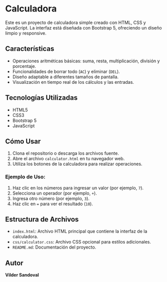 # Calculadora

Este es un proyecto de calculadora simple creado con HTML, CSS y JavaScript. La interfaz está diseñada con Bootstrap 5, ofreciendo un diseño limpio y responsive.

## Características

- Operaciones aritméticas básicas: suma, resta, multiplicación, división y porcentaje.
- Funcionalidades de borrar todo (`AC`) y eliminar (`DEL`).
- Diseño adaptable a diferentes tamaños de pantalla.
- Visualización en tiempo real de los cálculos y las entradas.

## Tecnologías Utilizadas

- HTML5
- CSS3
- Bootstrap 5
- JavaScript

## Cómo Usar

1. Clona el repositorio o descarga los archivos fuente.
2. Abre el archivo `calculator.html` en tu navegador web.
3. Utiliza los botones de la calculadora para realizar operaciones.

### Ejemplo de Uso:

1. Haz clic en los números para ingresar un valor (por ejemplo, `7`).
2. Selecciona un operador (por ejemplo, `+`).
3. Ingresa otro número (por ejemplo, `3`).
4. Haz clic en `=` para ver el resultado (`10`).

## Estructura de Archivos

- `index.html`: Archivo HTML principal que contiene la interfaz de la calculadora.
- `css/calculator.css`: Archivo CSS opcional para estilos adicionales.
- `README.md`: Documentación del proyecto.

## Autor

**Vilder Sandoval**

